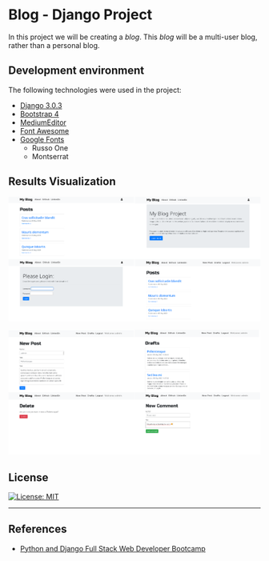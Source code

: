 # Blog - Django Project

In this project we will be creating a *blog*. This *blog* will be a multi-user blog, rather than a personal blog. 

## Development environment

The following technologies were used in the project:

* [Django 3.0.3](https://www.djangoproject.com/)
* [Bootstrap 4](https://getbootstrap.com/)
* [MediumEditor](https://github.com/yabwe/medium-editor)
* [Font Awesome](https://fontawesome.com/)
* [Google Fonts](https://fonts.google.com)
	* Russo One
	* Montserrat

## Results Visualization

![blog django](img/blog_django_1.png)

![blog django](img/blog_django_2.png)


## License

[![License: MIT](https://img.shields.io/badge/License-MIT-red.svg)](https://opensource.org/licenses/MIT)

---

## References

* [Python and Django Full Stack Web Developer Bootcamp](https://www.udemy.com/course/python-and-django-full-stack-web-developer-bootcamp/)



